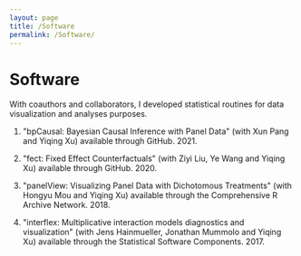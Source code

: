 ```yaml
---
layout: page
title: /Software
permalink: /Software/
---
```


# Software

With coauthors and collaborators, I developed statistical routines for data visualization and analyses purposes.

1. "bpCausal: Bayesian Causal Inference with Panel Data" (with Xun Pang and Yiqing Xu) available through GitHub. 2021.

2. "fect: Fixed Effect Counterfactuals" (with Ziyi Liu, Ye Wang and Yiqing Xu) available through GitHub. 2020.

3. "panelView: Visualizing Panel Data with Dichotomous Treatments" (with Hongyu Mou and Yiqing Xu) available through the Comprehensive R Archive Network. 2018.

4. "interflex: Multiplicative interaction models diagnostics and visualization" (with Jens Hainmueller, Jonathan Mummolo and Yiqing Xu) available through the Statistical Software Components. 2017.



